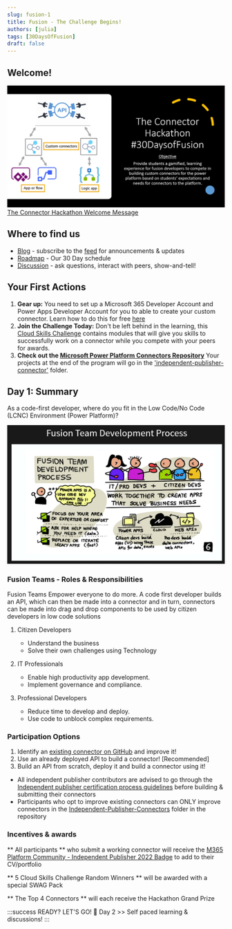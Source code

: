 ```yaml
---
slug: fusion-1
title: Fusion - The Challenge Begins!
authors: [julia]
tags: [30DaysOfFusion]
draft: false
---
```



<head>
  <meta name="twitter:url" content="https://microsoft.github.io/30DaysOf/blog/welcome-to-30DaysofFusion" />
  <meta name="twitter:title" content="30DaysOfFusion Kick-Off" />
  <meta name="twitter:description" content="Join us for #30DaysOfLearning initiatives that take you from fundamental concepts to functional code to cloud deployment!" />
  <meta name="twitter:image" content="https://microsoft.github.io/30DaysOf/img/logo.svg" />
  <meta name="twitter:card" content="summary_large_image" />
  <meta name="twitter:creator" content="@nitya" />
  <meta name="twitter:site" content="@AzureAdvocates" /> 
  <link rel="canonical" href="soft.com/t5/educator-developer-blog/onboarding-guide-for-30days-of-learning-participants/ba-p/3485136" />
</head>

## Welcome! 

![Connector Hack Description](./img/ConnectorHack.png)
[The Connector Hackathon Welcome Message](https://aka.ms/TheConnectorHackathon)

## Where to find us

 * [Blog](/blog) - subscribe to the [feed](/blog/rss.xml) for announcements & updates
 * [Roadmap](/docs/roadmaps/fusion) - Our 30 Day schedule
 * [Discussion](https://github.com/microsoft/30daysof/discussions/16) - ask questions, interact with peers, show-and-tell!


## Your First Actions
1. **Gear up:** You need to set up a Microsoft 365 Developer Account and Power Apps Developer Account for you to able to create your custom connector. Learn how to do this for free [here](https://techcommunity.microsoft.com/t5/educator-developer-blog/recap-of-day-2-onboarding-session-30days-of-learning-nigeria/ba-p/3490280?WT.mc_id=academic-0000-juliamuiruri)
1. **Join the Challenge Today:** Don't be left behind in the learning, this [Cloud Skills Challenge](https://aka.ms/ConnectorSkillsChallenge) contains modules that will give you skills to successfully work on a connector while you compete with your peers for awards.
1. **Check out the [Microsoft Power Platform Connectors Repository](https://github.com/microsoft/PowerPlatformConnectors/?WT.mc_id=academic-73999-juliamuiruri)** Your projects at the end of the program will go in the ['independent-publisher-connector'](https://github.com/microsoft/PowerPlatformConnectors/tree/dev/independent-publisher-connectors/?WT.mc_id=academic-73999-juliamuiruri) folder. 

## Day 1: Summary
As a code-first developer, where do you fit in the Low Code/No Code (LCNC) Environment (Power Platform)?

![Fusion Team Development Process](./img/fusiondev-process.png)
### Fusion Teams - Roles & Responsibilities
Fusion Teams Empower everyone to do more. A code first developer builds an API, which can then be made into a connector and in turn, connectors can be made into drag and drop components to be used by citizen developers in low code solutions
  1. Citizen Developers
      * Understand the business
      * Solve their own challenges using Technology

  2. IT Professionals
      * Enable high productivity app development.
      * Implement governance and compliance.

  3. Professional Developers
        * Reduce time to develop and deploy.
        * Use code to unblock complex requirements.

### Participation Options
1. Identify an [existing connector on GitHub](https://github.com/microsoft/PowerPlatformConnectors/tree/dev/independent-publisher-connectors/?WT.mc_id=academic-73999-juliamuiruri) and improve it!
1. Use an already deployed API to build a connector! [Recommended]
1. Build an API from scratch, deploy it and build a connector using it!

* All independent publisher contributors are advised to go through the [Independent publisher certification process guidelines](https://docs.microsoft.com/en-us/connectors/custom-connectors/certification-submission-ip?WT.mc_id=academic-73999-juliamuiruri) before building & submitting their connectors
* Participants who opt to improve existing connectors can ONLY improve connectors in the [Independent-Publisher-Connectors](https://github.com/microsoft/PowerPlatformConnectors/tree/dev/independent-publisher-connectors/?WT.mc_id=academic-73999-juliamuiruri) folder in the repository

### Incentives & awards
** All participants ** who submit a working connector will receive the [M365 Platform Community - Independent  Publisher 2022 Badge](https://www.credly.com/org/m365pnp/badge/m365-platform-community-independent-publisher-2022) to add to their CV/portfolio

** 5 Cloud Skills Challenge Random Winners ** will be awarded with a special SWAG Pack

** The Top 4 Connectors ** will each receive the Hackathon Grand Prize

:::success READY? LET'S GO! 🎉
Day 2 >> Self paced learning & discussions!
:::